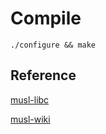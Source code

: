 # Compile
```
./configure && make
```

## Reference
[musl-libc](https://git.musl-libc.org/cgit/musl)

[musl-wiki](https://en.wikipedia.org/wiki/Musl)
